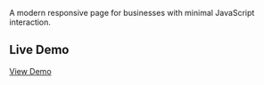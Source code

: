 A modern responsive page for businesses with minimal JavaScript interaction.



## Live Demo
[View Demo](https://mollaei-dev.github.io/businesspage/index.html)
```
